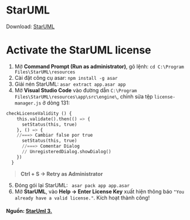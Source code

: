
# StarUML
Download: [StarUML](https://staruml.io/download)

# Activate the StarUML license
1. Mở **Command Prompt (Run as administrator)**, gõ lệnh: ```cd C:\Program Files\StarUML\resources```
2. Cài đặt công cụ asar: ```npm install -g asar```
3. Giải nén StarUML: ```asar extract app.asar app```
4. Mở **Visual Studio Code** vào đường dẫn ```C:\Program Files\StarUML\resources\app\src\engine\```, chỉnh sửa tệp ```license-manager.js``` ở dòng 131:
```py
checkLicenseValidity () {
    this.validate().then(() => {
      setStatus(this, true)
    }, () => {
    //===> Cambiar false por true
      setStatus(this, true)
      //===> Comentar Dialog
      // UnregisteredDialog.showDialog()
    })
  }
```
> **Ctrl + S -> Retry as Administrator**

5. Đóng gói lại StarUML: ``` asar pack app app.asar```
6. Mở **StarUML**, vào **Help -> Enter License Key** xuất hiện thông báo ```"You already have a valid license."```. Kích hoạt thành công!

#### Nguồn: [StarUml 3.](https://gist.github.com/jjvillavicencio/4e3615a8219bb1a17c81c4541c6c317d)
